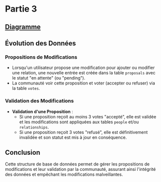 # Partie 3

## [Diagramme](https://dbdiagram.io/d/67bdc5b9263d6cf9a0667efb)

## Évolution des Données

### Propositions de Modifications

- Lorsqu'un utilisateur propose une modification pour ajouter ou modifier une relation, une nouvelle entrée est créée dans la table `proposals`
  avec le statut "en attente" (ou "pending").
- La communauté voir cette proposition et voter (accepter ou refuser) via la table `votes`.    

### Validation des Modifications

- **Validation d'une Proposition** :
  - Si une proposition reçoit au moins 3 votes "accepté", elle est validée et les modifications sont appliquées aux tables `people` et/ou `relationships`.
  - Si une proposition reçoit 3 votes "refusé", elle est définitivement invalidée et son statut est mis à jour en conséquence.

## Conclusion

Cette structure de base de données permet de gérer les propositions de modifications et leur validation par la communauté, assurant ainsi l'intégrité des données et empêchant les modifications malveillantes.
